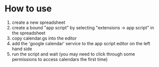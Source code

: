 # How to use

1. create a new spreadsheet
1. create a bound "app script" by selecting "extensions -> app script" in the spreadsheet
1. copy calendar.gs into the editor
1. add the 'google calendar' service to the app script editor on the left hand side
1. run the script and wait (you may need to click through some permissions to access calendars the first time)


